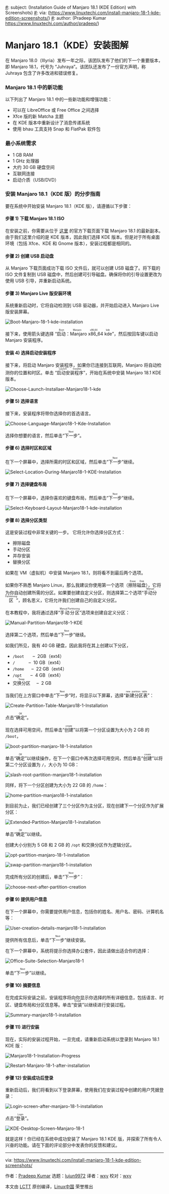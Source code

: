 [#]: collector: (lujun9972)
[#]: translator: (wxy)
[#]: reviewer: (wxy)
[#]: publisher: ( )
[#]: url: ( )
[#]: subject: (Installation Guide of Manjaro 18.1 (KDE Edition) with Screenshots)
[#]: via: (https://www.linuxtechi.com/install-manjaro-18-1-kde-edition-screenshots/)
[#]: author: (Pradeep Kumar https://www.linuxtechi.com/author/pradeep/)

Manjaro 18.1（KDE）安装图解
======

在 Manjaro 18.0（Illyria）发布一年之际，该团队发布了他们的下一个重要版本，即 Manjaro 18.1，代号为 “Juhraya”。该团队还发布了一份官方声明，称 Juhraya 包含了许多改进和错误修复。

### Manjaro 18.1 中的新功能

以下列出了 Manjaro 18.1 中的一些新功能和增强功能：

* 可以在 LibreOffice 或 Free Office 之间选择
* Xfce 版的新 Matcha 主题
* 在 KDE 版本中重新设计了消息传递系统
* 使用 bhau 工具支持 Snap 和 FlatPak 软件包

### 最小系统需求

* 1 GB RAM
* 1 GHz 处理器
* 大约 30 GB 硬盘空间
* 互联网连接
* 启动介质（USB/DVD）

### 安装 Manjaro 18.1（KDE 版）的分步指南

要在系统中开始安装 Manjaro 18.1（KDE 版），请遵循以下步骤：

#### 步骤 1) 下载 Manjaro 18.1 ISO

在安装之前，你需要从位于 [这里][1] 的官方下载页面下载 Manjaro 18.1 的最新副本。由于我们这里介绍的是 KDE 版本，因此我们选择 KDE 版本。但是对于所有桌面环境（包括 Xfce、KDE 和 Gnome 版本），安装过程都是相同的。

#### 步骤 2) 创建 USB 启动盘

从 Manjaro 下载页面成功下载 ISO 文件后，就可以创建 USB 磁盘了。将下载的 ISO 文件复制到 USB 磁盘中，然后创建可引导磁盘。确保将你的引导设置更改为使用 USB 引导，并重新启动系统。

#### 步骤 3) Manjaro Live 版安装环境

系统重新启动时，它将自动检测到 USB 驱动器，并开始启动进入 Manjaro Live 版安装屏幕。

![Boot-Manjaro-18-1-kde-installation][3]

接下来，使用箭头键选择 “<ruby>启动：Manjaro x86\_64 kde<rt>Boot: Manjaro x86\_64 kde</rt></ruby>”，然后按回车键以启动 Manjaro 安装程序。

#### 安装 4) 选择启动安装程序

接下来，将启动 Manjaro 安装程序，如果你已连接到互联网，Manjaro 将自动检测你的位置和时区。单击 “<ruby>启动安装程序<rt>Launch Installer</rt></ruby>”，开始在系统中安装 Manjaro 18.1 KDE 版本。

![Choose-Launch-Installaer-Manjaro18-1-kde][4]

#### 步骤 5) 选择语言

接下来，安装程序将带你选择你的首选语言。

![Choose-Language-Manjaro18-1-Kde-Installation][5]

选择你想要的语言，然后单击“<ruby>下一步<rt>Next</rt></ruby>”。

#### 步骤 6) 选择时区和区域

在下一个屏幕中，选择所需的时区和区域，然后单击“<ruby>下一步<rt>Next</rt></ruby>”继续。

![Select-Location-During-Manjaro18-1-KDE-Installation][6]

#### 步骤 7) 选择键盘布局

在下一个屏幕中，选择你喜欢的键盘布局，然后单击“<ruby>下一步<rt>Next</rt></ruby>”继续。

![Select-Keyboard-Layout-Manjaro18-1-kde-installation][7]

#### 步骤 8) 选择分区类型

这是安装过程中非常关键的一步。 它将允许你选择分区方式：

* 擦除磁盘
* 手动分区
* 并存安装
* 替换分区

如果在 VM（虚拟机）中安装 Manjaro 18.1，则将看不到最后两个选项。

如果你不熟悉 Manjaro Linux，那么我建议你使用第一个选项（<ruby>擦除磁盘<rt>Erase Disk</rt></ruby>），它将为你自动创建所需的分区。如果要创建自定义分区，则选择第二个选项“<ruby>手动分区<rt>Manual Partitioning</rt></ruby>”，顾名思义，它将允许我们创建自己的自定义分区。

在本教程中，我将通过选择“<ruby>手动分区<rt>Manual Partitioning</rt></ruby>”选项来创建自定义分区：

![Manual-Partition-Manjaro18-1-KDE][8]

选择第二个选项，然后单击“<ruby>下一步<rt>Next</rt></ruby>”继续。

如我们所见，我有 40 GB 硬盘，因此我将在其上创建以下分区，

* `/boot`       –  2GB（ext4）
* `/`           –  10 GB（ext4）
* `/home`       –  22 GB（ext4）
* `/opt`        –  4 GB（ext4）
* <ruby>交换分区<rt>Swap</rt></ruby>       –  2 GB

当我们在上方窗口中单击“<ruby>下一步<rt>Next</rt></ruby>”时，将显示以下屏幕，选择“<ruby>新建分区表<rt>new partition table</rt></ruby>”：

![Create-Partition-Table-Manjaro18-1-Installation][9]

点击“<ruby>确定<rt>OK</rt></ruby>”。

现在选择可用空间，然后单击“<ruby>创建<rt>create</rt></ruby>”以将第一个分区设置为大小为 2 GB 的 `/boot`，

![boot-partition-manjaro-18-1-installation][10]

单击“<ruby>确定<rt>OK</rt></ruby>”以继续操作，在下一个窗口中再次选择可用空间，然后单击“<ruby>创建<rt>create</rt></ruby>”以将第二个分区设置为 `/`，大小为 10 GB：

![slash-root-partition-manjaro18-1-installation][11]

同样，将下一个分区创建为大小为 22 GB 的 `/home`：

![home-partition-manjaro18-1-installation][12]

到目前为止，我们已经创建了三个分区作为主分区，现在创建下一个分区作为扩展分区：

![Extended-Partition-Manjaro18-1-installation][13]

单击“<ruby>确定<rt>OK</rt></ruby>”以继续。

创建大小分别为 5 GB 和 2 GB 的 `/opt` 和交换分区作为逻辑分区。

![opt-partition-manjaro-18-1-installation][14]

![swap-partition-manjaro18-1-installation][15]

完成所有分区的创建后，单击“<ruby>下一步<rt>Next</rt></ruby>”：

![choose-next-after-partition-creation][16]

#### 步骤 9) 提供用户信息

在下一个屏幕中，你需要提供用户信息，包括你的姓名、用户名、密码、计算机名等：

![User-creation-details-manjaro18-1-installation][17]

提供所有信息后，单击“<ruby>下一步<rt>Next</rt></ruby>”继续安装。

在下一个屏幕中，系统将提示你选择办公套件，因此请做出适合你的选择：

![Office-Suite-Selection-Manjaro18-1][18]

单击“<ruby>下一步<rt>Next</rt></ruby>”以继续。

#### 步骤 10) 摘要信息

在完成实际安装之前，安装程序将向你显示你选择的所有详细信息，包括语言、时区、键盘布局和分区信息等。单击“<ruby>安装<rt>Install</rt></ruby>”以继续进行安装过程。

![Summary-manjaro18-1-installation][19]

#### 步骤 11) 进行安装

现在，实际的安装过程开始，一旦完成，请重新启动系统以登录到 Manjaro 18.1 KDE 版：

![Manjaro18-1-Installation-Progress][20]

![Restart-Manjaro-18-1-after-installation][21]

#### 步骤 12) 安装成功后登录

重新启动后，我们将看到以下登录屏幕，使用我们在安装过程中创建的用户凭据登录：

![Login-screen-after-manjaro-18-1-installation][22]

点击“<ruby>登录<rt>Login</rt></ruby>”。

![KDE-Desktop-Screen-Manjaro-18-1][23]

就是这样！你已经在系统中成功安装了 Manjaro 18.1 KDE 版，并探索了所有令人兴奋的功能。请在下面的评论部分中发表你的反馈和建议。

--------------------------------------------------------------------------------

via: https://www.linuxtechi.com/install-manjaro-18-1-kde-edition-screenshots/

作者：[Pradeep Kumar][a]
选题：[lujun9972][b]
译者：[wxy](https://github.com/wxy)
校对：[wxy](https://github.com/wxy)

本文由 [LCTT](https://github.com/LCTT/TranslateProject) 原创编译，[Linux中国](https://linux.cn/) 荣誉推出

[a]: https://www.linuxtechi.com/author/pradeep/
[b]: https://github.com/lujun9972
[1]: https://manjaro.org/download/official/kde/
[2]: data:image/gif;base64,R0lGODlhAQABAIAAAAAAAP///yH5BAEAAAAALAAAAAABAAEAAAIBRAA7
[3]: https://www.linuxtechi.com/wp-content/uploads/2019/09/Boot-Manjaro-18-1-kde-installation.jpg
[4]: https://www.linuxtechi.com/wp-content/uploads/2019/09/Choose-Launch-Installaer-Manjaro18-1-kde.jpg
[5]: https://www.linuxtechi.com/wp-content/uploads/2019/09/Choose-Language-Manjaro18-1-Kde-Installation.jpg
[6]: https://www.linuxtechi.com/wp-content/uploads/2019/09/Select-Location-During-Manjaro18-1-KDE-Installation.jpg
[7]: https://www.linuxtechi.com/wp-content/uploads/2019/09/Select-Keyboard-Layout-Manjaro18-1-kde-installation.jpg
[8]: https://www.linuxtechi.com/wp-content/uploads/2019/09/Manual-Partition-Manjaro18-1-KDE.jpg
[9]: https://www.linuxtechi.com/wp-content/uploads/2019/09/Create-Partition-Table-Manjaro18-1-Installation.jpg
[10]: https://www.linuxtechi.com/wp-content/uploads/2019/09/boot-partition-manjaro-18-1-installation.jpg
[11]: https://www.linuxtechi.com/wp-content/uploads/2019/09/slash-root-partition-manjaro18-1-installation.jpg
[12]: https://www.linuxtechi.com/wp-content/uploads/2019/09/home-partition-manjaro18-1-installation.jpg
[13]: https://www.linuxtechi.com/wp-content/uploads/2019/09/Extended-Partition-Manjaro18-1-installation.jpg
[14]: https://www.linuxtechi.com/wp-content/uploads/2019/09/opt-partition-manjaro-18-1-installation.jpg
[15]: https://www.linuxtechi.com/wp-content/uploads/2019/09/swap-partition-manjaro18-1-installation.jpg
[16]: https://www.linuxtechi.com/wp-content/uploads/2019/09/choose-next-after-partition-creation.jpg
[17]: https://www.linuxtechi.com/wp-content/uploads/2019/09/User-creation-details-manjaro18-1-installation.jpg
[18]: https://www.linuxtechi.com/wp-content/uploads/2019/09/Office-Suite-Selection-Manjaro18-1.jpg
[19]: https://www.linuxtechi.com/wp-content/uploads/2019/09/Summary-manjaro18-1-installation.jpg
[20]: https://www.linuxtechi.com/wp-content/uploads/2019/09/Manjaro18-1-Installation-Progress.jpg
[21]: https://www.linuxtechi.com/wp-content/uploads/2019/09/Restart-Manjaro-18-1-after-installation.jpg
[22]: https://www.linuxtechi.com/wp-content/uploads/2019/09/Login-screen-after-manjaro-18-1-installation.jpg
[23]: https://www.linuxtechi.com/wp-content/uploads/2019/09/KDE-Desktop-Screen-Manjaro-18-1.jpg
